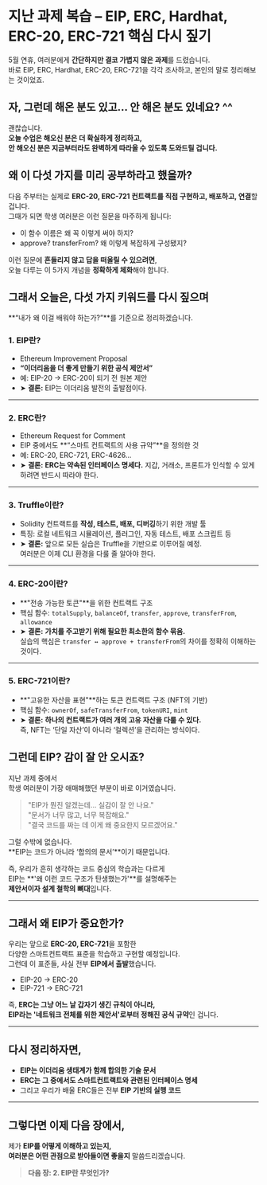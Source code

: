 # 지난 과제 복습 – EIP, ERC, Hardhat, ERC-20, ERC-721 핵심 다시 짚기

5월 연휴, 여러분에게 **간단하지만 결코 가볍지 않은 과제**를 드렸습니다.  
바로 EIP, ERC, Hardhat, ERC-20, ERC-721을 각각 조사하고, 본인의 말로 정리해보는 것이었죠.

## 자, 그런데 해온 분도 있고... 안 해온 분도 있네요? ^^

괜찮습니다.  
**오늘 수업은 해오신 분은 더 확실하게 정리하고,  
안 해오신 분은 지금부터라도 완벽하게 따라올 수 있도록 도와드릴 겁니다.**

## 왜 이 다섯 가지를 미리 공부하라고 했을까?

다음 주부터는 실제로 **ERC-20, ERC-721 컨트랙트를 직접 구현하고, 배포하고, 연결**할 겁니다.  
그때가 되면 학생 여러분은 이런 질문을 마주하게 됩니다:

- 이 함수 이름은 왜 꼭 이렇게 써야 하지?
- approve? transferFrom? 왜 이렇게 복잡하게 구성됐지?

이런 질문에 **흔들리지 않고 답을 떠올릴 수 있으려면**,  
오늘 다루는 이 5가지 개념을 **정확하게 체화**해야 합니다.

## 그래서 오늘은, 다섯 가지 키워드를 다시 짚으며

**“내가 왜 이걸 배워야 하는가?”**를 기준으로 정리하겠습니다.

### 1. EIP란?

- Ethereum Improvement Proposal
- **“이더리움을 더 좋게 만들기 위한 공식 제안서”**
- 예: EIP-20 → ERC-20이 되기 전 원본 제안
- ➤ **결론:** EIP는 이더리움 발전의 출발점이다.

---

### 2. ERC란?

- Ethereum Request for Comment
- EIP 중에서도 **“스마트 컨트랙트의 사용 규약”**을 정의한 것
- 예: ERC-20, ERC-721, ERC-4626...
- ➤ **결론:** **ERC는 약속된 인터페이스 명세다.** 지갑, 거래소, 프론트가 인식할 수 있게 하려면 반드시 따라야 한다.

---

### 3. Truffle이란?

- Solidity 컨트랙트를 **작성, 테스트, 배포, 디버깅**하기 위한 개발 툴
- 특징: 로컬 네트워크 시뮬레이션, 플러그인, 자동 테스트, 배포 스크립트 등
- ➤ **결론:** 앞으로 모든 실습은 Truffle을 기반으로 이루어질 예정.  
  여러분은 이제 CLI 환경을 다룰 줄 알아야 한다.

---

### 4. ERC-20이란?

- **"전송 가능한 토큰"**을 위한 컨트랙트 구조
- 핵심 함수: `totalSupply`, `balanceOf`, `transfer`, `approve`, `transferFrom`, `allowance`
- ➤ **결론:** **가치를 주고받기 위해 필요한 최소한의 함수 묶음.**  
  실습의 핵심은 `transfer ↔ approve + transferFrom`의 차이를 정확히 이해하는 것이다.

---

### 5. ERC-721이란?

- **"고유한 자산을 표현"**하는 토큰 컨트랙트 구조 (NFT의 기반)
- 핵심 함수: `ownerOf`, `safeTransferFrom`, `tokenURI`, `mint`
- ➤ **결론:** **하나의 컨트랙트가 여러 개의 고유 자산을 다룰 수 있다.**  
  즉, NFT는 ‘단일 자산’이 아니라 ‘컬렉션’을 관리하는 방식이다.

## 그런데 EIP? 감이 잘 안 오시죠?

지난 과제 중에서  
학생 여러분이 가장 애매해했던 부분이 바로 이거였습니다.

> "EIP가 뭔진 알겠는데… 실감이 잘 안 나요."  
> "문서가 너무 많고, 너무 복잡해요."  
> "결국 코드를 짜는 데 이게 왜 중요한지 모르겠어요."

그럴 수밖에 없습니다.  
**EIP는 코드가 아니라 ‘합의의 문서’**이기 때문입니다.

즉, 우리가 흔히 생각하는 코드 중심의 학습과는 다르게  
EIP는 **'왜 이런 코드 구조가 탄생했는가'**를 설명해주는  
**제안서이자 설계 철학의 뼈대**입니다.

---

## 그래서 왜 EIP가 중요한가?

우리는 앞으로 **ERC-20, ERC-721**을 포함한  
다양한 스마트컨트랙트 표준을 학습하고 구현할 예정입니다.  
그런데 이 표준들, 사실 전부 **EIP에서 출발**했습니다.

- EIP-20 → ERC-20
- EIP-721 → ERC-721

즉, **ERC는 그냥 어느 날 갑자기 생긴 규칙이 아니라,  
EIP라는 '네트워크 전체를 위한 제안서'로부터 정해진 공식 규약**인 겁니다.

---

## 다시 정리하자면,

- **EIP는 이더리움 생태계가 함께 합의한 기술 문서**
- **ERC는 그 중에서도 스마트컨트랙트와 관련된 인터페이스 명세**
- 그리고 우리가 배울 ERC들은 전부 **EIP 기반의 실행 코드**

---

## 그렇다면 이제 다음 장에서,

제가 **EIP를 어떻게 이해하고 있는지,  
여러분은 어떤 관점으로 받아들이면 좋을지** 말씀드리겠습니다.

> **다음 장: 2. EIP란 무엇인가?**
